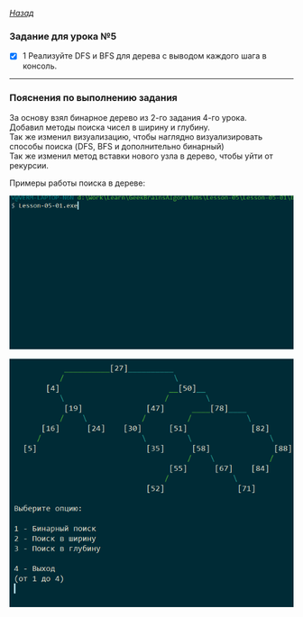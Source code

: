 ﻿*[Назад](./../README.md)*  
  
### Задание для урока №5  
  
- [X] 1 Реализуйте DFS и BFS для дерева с выводом каждого шага в консоль. 
  
---  
  
### Пояснения по выполнению задания  
  
За основу взял бинарное дерево из 2-го задания 4-го урока.  
Добавил методы поиска чисел в ширину и глубину.  
Так же изменил визуализацию, чтобы наглядно визуализировать способы поиска (DFS, BFS и дополнительно бинарный)  
Так же изменил метод вставки нового узла в дерево, чтобы уйти от рекурсии.  
  
Примеры работы поиска в дереве:
  
![Результат](Docs/lesson-05-01.gif "Результат")  
  
![Результат](Docs/lesson-05-02.gif "Результат")  
  